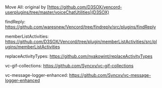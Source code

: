 Move All: original by [https://github.com/D3SOX/vencord-userplugins/tree/master/voiceChatUtilities](D3SOX)

findReply: https://github.com/waresnew/Vencord/tree/findreply/src/plugins/findReply

memberListActivities: https://github.com/D3SOX/Vencord/tree/plugin/memberListActivities/src/plugins/memberListActivities

replaceActivityTypes: https://github.com/nyakowint/replaceActivityTypes

vc-gif-collections: https://github.com/Syncxv/vc-gif-collections

vc-message-logger-enhanced: https://github.com/Syncxv/vc-message-logger-enhanced
